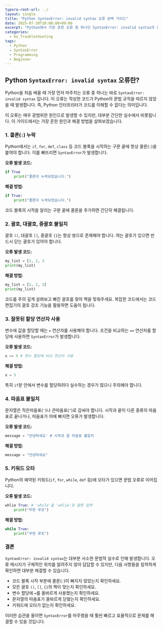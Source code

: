 ```yaml
---
typora-root-url: ../
layout: single
title: "Python SyntaxError: invalid syntax 오류 완벽 가이드"
date: 2025-07-30T10:00:00+09:00
excerpt: "Python에서 가장 흔한 오류 중 하나인 SyntaxError: invalid syntax의 원인과 해결 방법을 쉽고 명확하게 설명합니다. 콜론 누락, 괄호 불일치 등 다양한 예시를 통해 문법 오류를 빠르게 해결하세요."
categories:
  - ko_Troubleshooting
tags:
  - Python
  - SyntaxError
  - Programming
  - Beginner
---
```


## Python `SyntaxError: invalid syntax` 오류란?

Python을 처음 배울 때 가장 먼저 마주치는 오류 중 하나는 바로 `SyntaxError: invalid syntax` 입니다. 이 오류는 작성한 코드가 Python의 문법 규칙을 따르지 않았을 때 발생합니다. 즉, Python 인터프리터가 코드를 이해할 수 없다는 의미입니다.

이 오류는 매우 광범위한 원인으로 발생할 수 있지만, 대부분 간단한 실수에서 비롯됩니다. 이 가이드에서는 가장 흔한 원인과 해결 방법을 살펴보겠습니다.

### 1. 콜론(`:`) 누락

Python에서는 `if`, `for`, `def`, `class` 등 코드 블록을 시작하는 구문 끝에 항상 콜론(`:`)을 붙여야 합니다. 이를 빠뜨리면 `SyntaxError`가 발생합니다.

**오류 발생 코드:**
```python
if True
    print("콜론이 누락되었습니다.")
```

**해결 방법:**
```python
if True:
    print("콜론이 누락되었습니다.")
```
코드 블록의 시작을 알리는 구문 끝에 콜론을 추가하면 간단히 해결됩니다.

### 2. 괄호, 대괄호, 중괄호 불일치

괄호 `()`, 대괄호 `[]`, 중괄호 `{}`는 항상 쌍으로 존재해야 합니다. 여는 괄호가 있으면 반드시 닫는 괄호가 있어야 합니다.

**오류 발생 코드:**
```python
my_list = [1, 2, 3
print(my_list)
```

**해결 방법:**
```python
my_list = [1, 2, 3]
print(my_list)
```
코드를 주의 깊게 살펴보고 빠진 괄호를 찾아 짝을 맞춰주세요. 복잡한 코드에서는 코드 편집기의 괄호 강조 기능을 활용하면 도움이 됩니다.

### 3. 잘못된 할당 연산자 사용

변수에 값을 할당할 때는 `=` 연산자를 사용해야 합니다. 조건을 비교하는 `==` 연산자를 할당에 사용하면 `SyntaxError`가 발생합니다.

**오류 발생 코드:**
```python
x == 5 # 변수 할당에 비교 연산자 사용
```

**해결 방법:**
```python
x = 5
```
특히 `if`문 안에서 변수를 할당하려다 실수하는 경우가 많으니 주의해야 합니다.

### 4. 따옴표 불일치

문자열은 작은따옴표(`'`)나 큰따옴표(`"`)로 감싸야 합니다. 시작과 끝이 다른 종류의 따옴표로 끝나거나, 따옴표가 아예 빠지면 오류가 발생합니다.

**오류 발생 코드:**
```python
message = "안녕하세요' # 시작과 끝 따옴표 불일치
```

**해결 방법:**
```python
message = "안녕하세요"
```

### 5. 키워드 오타

Python의 예약된 키워드(`if`, `for`, `while`, `def` 등)에 오타가 있으면 문법 오류로 이어집니다.

**오류 발생 코드:**
```python
whlie True: # 'while'을 'whlie'로 잘못 입력
    print("무한 루프")
```

**해결 방법:**
```python
while True:
    print("무한 루프")
```

### 결론

`SyntaxError: invalid syntax`는 대부분 사소한 문법적 실수로 인해 발생합니다. 오류 메시지가 구체적인 위치를 알려주지 않아 답답할 수 있지만, 다음 사항들을 침착하게 확인하면 대부분 해결할 수 있습니다.

-   코드 블록 시작 부분에 콜론(`:`)이 빠지지 않았는지 확인하세요.
-   모든 괄호 `()`, `[]`, `{}`의 짝이 맞는지 확인하세요.
-   변수 할당에 `=`를 올바르게 사용했는지 확인하세요.
-   문자열의 따옴표가 올바르게 닫혔는지 확인하세요.
-   키워드에 오타가 없는지 확인하세요.

이러한 습관을 들이면 `SyntaxError`를 마주했을 때 훨씬 빠르고 효율적으로 문제를 해결할 수 있을 것입니다.
